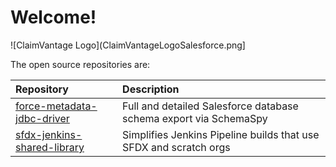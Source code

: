 # Welcome!

![ClaimVantage Logo](ClaimVantageLogoSalesforce.png]

The open source repositories are:

| Repository | Description |
| :--- | :--- |
| [force-metadata-jdbc-driver](https://claimvantage.github.io/force-metadata-jdbc-driver/) | Full and detailed Salesforce database schema export via SchemaSpy |
| [sfdx-jenkins-shared-library](https://claimvantage.github.io/sfdx-jenkins-shared-library/) | Simplifies Jenkins Pipeline builds that use SFDX and scratch orgs |
